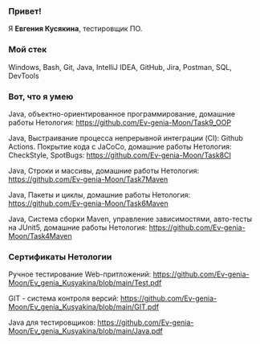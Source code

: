### Привет!
Я <b>Евгения Кусякина</b>, тестировщик ПО.

### Мой стек
Windows, Bash, Git, Java, IntelliJ IDEA, GitHub, Jira, Postman, SQL, DevTools

### Вот, что я умею
Java, объектно-ориентированное программирование, домашние работы Нетология: https://github.com/Ev-genia-Moon/Task9_OOP

Java, Выстраивание процесса непрерывной интеграции (CI): Github Actions. Покрытие кода с JaCoCo, домашние работы Нетология: CheckStyle, SpotBugs: https://github.com/Ev-genia-Moon/Task8CI

Java, Строки и массивы, домашние работы Нетология: https://github.com/Ev-genia-Moon/Task7Maven

Java, Пакеты и циклы, домашние работы Нетология: https://github.com/Ev-genia-Moon/Task6Maven

Java, Система сборки Maven, управление зависимостями, авто-тесты на JUnit5, домашние работы Нетология: https://github.com/Ev-genia-Moon/Task4Maven

### Сертификаты Нетологии

Ручное тестирование Web-притложений: https://github.com/Ev-genia-Moon/Ev_genia_Kusyakina/blob/main/Test.pdf

GIT - система контроля версий: https://github.com/Ev-genia-Moon/Ev_genia_Kusyakina/blob/main/GIT.pdf

Java для тестировщиков: https://github.com/Ev-genia-Moon/Ev_genia_Kusyakina/blob/main/Java.pdf
